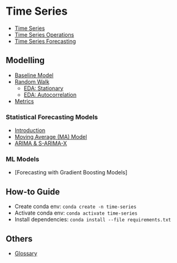 # Time Series

- [Time Series](./docs/introduction.md)
- [Time Series Operations](./docs/time_series_operations.md)
- [Time Series Forecasting](./docs/time_series_forecasting.md)

## Modelling

- [Baseline Model](./docs/baseline_model.md)
- [Random Walk](./docs/random_walk.md)
  - [EDA: Stationary](./docs/eda/eda_stationary.md)
  - [EDA: Autocorrelation](./docs/eda/eda_autocorrelation.md)
- [Metrics](./docs/metrics.md)

### Statistical Forecasting Models

- [Introduction](./docs/statistical_models/intro.md)
- [Moving Average (MA) Model](./docs/statistical_models/moving_average.md)
- [ARIMA & S-ARIMA-X](./docs/statistical_models/arima_sarimax.md)

### ML Models

- [Forecasting with Gradient Boosting Models]

## How-to Guide

- Create conda env: `conda create -n time-series`
- Activate conda env: `conda activate time-series`
- Install dependencies: `conda install --file requirements.txt`

## Others

- [Glossary](./docs/glossary.md)
